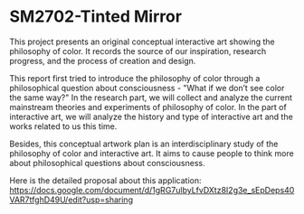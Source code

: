 # SM2702-Tinted Mirror

This project presents an original conceptual interactive art showing the philosophy of color. It records the source of our inspiration, research progress, and the process of creation and design.

This report first tried to introduce the philosophy of color through a philosophical question about consciousness - "What if we don’t see color the same way?" In the research part, we will collect and analyze the current mainstream theories and experiments of philosophy of color. In the part of interactive art, we will analyze the history and type of interactive art and the works related to us this time.

Besides, this conceptual artwork plan is an interdisciplinary study of the philosophy of color and interactive art. It aims to cause people to think more about philosophical questions about consciousness.

Here is the detailed proposal about this application:
https://docs.google.com/document/d/1gRG7ulbyLfvDXtz8I2g3e_sEpDeps40VAR7tfghD49U/edit?usp=sharing
